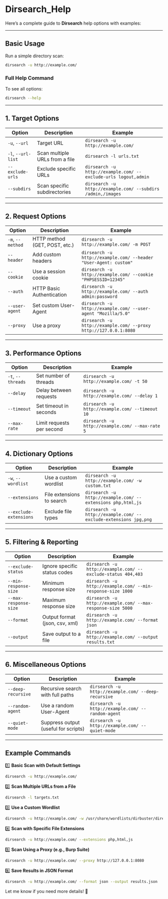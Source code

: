 # Dirsearch_Help
Here’s a complete guide to **Dirsearch** help options with examples:

---

## **Basic Usage**
Run a simple directory scan:
```bash
dirsearch -u http://example.com/
```

### **Full Help Command**
To see all options:
```bash
dirsearch --help
```

---

## **1. Target Options**
| Option | Description | Example |
|--------|-------------|---------|
| `-u`, `--url` | Target URL | `dirsearch -u http://example.com/` |
| `-l`, `--url-list` | Scan multiple URLs from a file | `dirsearch -l urls.txt` |
| `--exclude-urls` | Exclude specific URLs | `dirsearch -u http://example.com/ --exclude-urls logout,admin` |
| `--subdirs` | Scan specific subdirectories | `dirsearch -u http://example.com/ --subdirs /admin,/images` |

---

## **2. Request Options**
| Option | Description | Example |
|--------|-------------|---------|
| `-m`, `--method` | HTTP method (GET, POST, etc.) | `dirsearch -u http://example.com/ -m POST` |
| `--header` | Add custom headers | `dirsearch -u http://example.com/ --header "User-Agent: custom"` |
| `--cookie` | Use a session cookie | `dirsearch -u http://example.com/ --cookie "PHPSESSID=12345"` |
| `--auth` | HTTP Basic Authentication | `dirsearch -u http://example.com/ --auth admin:password` |
| `--user-agent` | Set custom User-Agent | `dirsearch -u http://example.com/ --user-agent "Mozilla/5.0"` |
| `--proxy` | Use a proxy | `dirsearch -u http://example.com/ --proxy http://127.0.0.1:8080` |

---

## **3. Performance Options**
| Option | Description | Example |
|--------|-------------|---------|
| `-t`, `--threads` | Set number of threads | `dirsearch -u http://example.com/ -t 50` |
| `--delay` | Delay between requests | `dirsearch -u http://example.com/ --delay 1` |
| `--timeout` | Set timeout in seconds | `dirsearch -u http://example.com/ --timeout 10` |
| `--max-rate` | Limit requests per second | `dirsearch -u http://example.com/ --max-rate 5` |

---

## **4. Dictionary Options**
| Option | Description | Example |
|--------|-------------|---------|
| `-w`, `--wordlist` | Use a custom wordlist | `dirsearch -u http://example.com/ -w custom.txt` |
| `--extensions` | File extensions to search | `dirsearch -u http://example.com/ --extensions php,html,js` |
| `--exclude-extensions` | Exclude file types | `dirsearch -u http://example.com/ --exclude-extensions jpg,png` |

---

## **5. Filtering & Reporting**
| Option | Description | Example |
|--------|-------------|---------|
| `--exclude-status` | Ignore specific status codes | `dirsearch -u http://example.com/ --exclude-status 404,403` |
| `--min-response-size` | Minimum response size | `dirsearch -u http://example.com/ --min-response-size 1000` |
| `--max-response-size` | Maximum response size | `dirsearch -u http://example.com/ --max-response-size 5000` |
| `--format` | Output format (json, csv, xml) | `dirsearch -u http://example.com/ --format json` |
| `--output` | Save output to a file | `dirsearch -u http://example.com/ --output results.txt` |

---

## **6. Miscellaneous Options**
| Option | Description | Example |
|--------|-------------|---------|
| `--deep-recursive` | Recursive search with full paths | `dirsearch -u http://example.com/ --deep-recursive` |
| `--random-agent` | Use a random User-Agent | `dirsearch -u http://example.com/ --random-agent` |
| `--quiet-mode` | Suppress output (useful for scripts) | `dirsearch -u http://example.com/ --quiet-mode` |

---

## **Example Commands**
1️⃣ **Basic Scan with Default Settings**
```bash
dirsearch -u http://example.com/
```

2️⃣ **Scan Multiple URLs from a File**
```bash
dirsearch -l targets.txt
```

3️⃣ **Use a Custom Wordlist**
```bash
dirsearch -u http://example.com/ -w /usr/share/wordlists/dirbuster/directory-list-2.3-medium.txt
```

4️⃣ **Scan with Specific File Extensions**
```bash
dirsearch -u http://example.com/ --extensions php,html,js
```

5️⃣ **Scan Using a Proxy (e.g., Burp Suite)**
```bash
dirsearch -u http://example.com/ --proxy http://127.0.0.1:8080
```

6️⃣ **Save Results in JSON Format**
```bash
dirsearch -u http://example.com/ --format json --output results.json
```

Let me know if you need more details! 🚀
